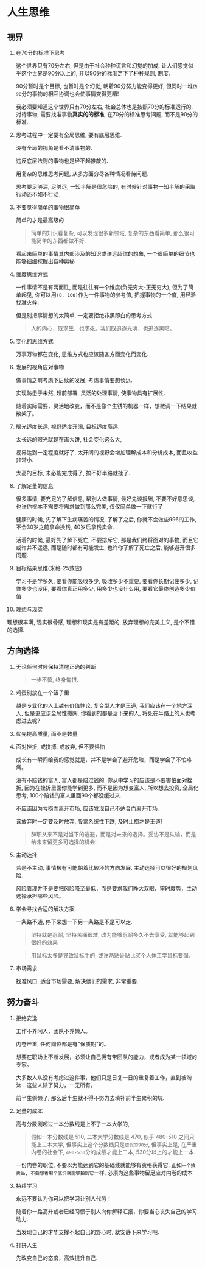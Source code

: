 # 人生思维

## 视界

1. 在70分的标准下思考

   这个世界只有70分左右, 但是由于社会种种谎言和幻觉的加成, 让人们感觉似乎这个世界是90分以上的, 并以90分的标准定下了种种规则, 制度.
   
   90分暂时是个目标, 也暂时是个幻觉, 朝着90分努力能变得更好, 但同时一堆`伪90`分的事物的相互协调也会使事情变得更糟!

   我必须要知道这个世界只有70分左右, 社会总体也是按照70分的标准运行的. 对待事物, 需要找准事物**真实的的标准**, 在70分的标准思考问题, 而不是90分的标准.

2. 思考过程中一定要有全局思维, 要有底层思维.
   
   没有全局的视角是看不清事物的.

   违反底层法则的事物也是经不起推敲的.

   用复杂的思维思考问题, 从多方面穷尽各种情况看待问题.

   思考要足够深, 足够远, 一知半解是很危险的, 有时候针对事物一知半解的采取行动还不如不行动.

3. 不要觉得简单的事物很简单

   简单的才是最高级的

   > 简单的知识看复杂, 可以发现很多新领域, 复杂的东西看简单, 那么很可能简单的东西都做不好.

   看起来简单的事情其内部涉及的知识或许远超你的想象, 一个很简单的细节也能够细细挖掘出各种奥秘

4. 维度思维方式
   
   一件事情不是有两面性, 而是往往有一个维度(负无穷大-正无穷大), 但为了简单起见, 你可以用`(0, 100)`作为一件事物的参考值, 把握事物的一个度, 用经验找准火候.

   但是别把事情想的太简单, 一定要拒绝非黑即白的思考方式.

   > 人的内心，既求生，也求死。我们既追逐光明，也追逐黑暗。

5. 变化的思维方式

   万事万物都在变化, 思维方式也应该随各方面变化而变化.

6. 发展的视角应对事物

   做事情之前考虑下后续的发展, 考虑事情要想长远.

   实现防患于未然, 超前部署, 灵活的处理事情, 使事物具有扩展性.
   
   随着实际需要，灵活地改变，而不是像个生锈的机器一样，想微调一下结果就散架了。

7. 眼光适度长远, 视野适度开阔, 目标适度高远.

   太长远的眼光就是在画大饼, 社会变化这么大, 

   视界达到一定程度就好了, 太开阔的视野会增加理解成本和分析成本, 而且收益非常小.

   太高的目标, 未必能完成得了, 搞不好半路就挂了.

8. 了解足量的信息

   很多事情, 要充足的了解信息, 帮别人做事情, 最好先谈报酬, 不要不好意思谈, 也许你根本不需要将需求做到那么完美, 仅仅简单做一下就行了

   健康的时候, 先了解下生病痛苦的情况, 了解了之后, 你就不会做些996的工作, 不会30岁之前拿命换钱, 40岁后拿钱卖命.

   活着的时候, 最好先了解下死亡, 不要排斥它, 那是我们终将面对的事物, 而且它或许并不遥远, 而是随时都有可能发生, 也许你了解了死亡之后, 能够避开很多问题.

9. 目标结果思维(米格-25效应)

   学习不是学多久, 要看你能吸收多少,
   吸收多少不重要, 要看你长期记住多少,
   记住多少也没用, 要看你真正用多少,
   用多少也没什么用, 要看它最终创造多少价值

10. 理想与现实

   理想很丰满, 现实很骨感, 理想和现实是有差距的, 放弃理想的完美主义, 是个不错的选择.

## 方向选择

1. 无论任何时候保持清醒正确的判断

   > 一步不慎, 终身悔恨.

2. 鸡蛋别放在一个篮子里

   越是专业化的人士越有价值悖论, 复合型人才是王道, 我们应该在一个地方深入, 但是更应该全局性撒网, 你看到的都是活下来的人, 将死在半路上的人也考虑进去呢?

3. 优先提高质量, 而不是数量

4. 面对挫折, 或拼搏, 或放弃, 但不要惧怕

   成长有一瞬间给我的感觉就是，并不是学会了避开危险，而是学会了不怕疼痛。

   没有不赔钱的富人, 富人都是赔过钱的, 你从中学习的应该是不要害怕面对挫折, 因为在挫折里面你能学到更多, 而不是因为想变富人, 所以想去投资, 全局化思考, 100个赔钱的富人里面90个都没缓过来.

   不应该因为亏损而离开市场, 应该发现自己不适合而离开市场.

   该放弃时一定要及时放弃, 股票系统性下跌, 及时止损才是王道! 

   > 辞职从来不是对当下的逃避，而是对未来的选择。妥协不是认输，而是给未来留更多可选择的机会! 

5. 主动选择

   若是不主动, 事情极有可能朝着比较坏的方向发展. 主动选择可以很好的规划风险.
   
   风险管理并不是要把风险降至最低，而是要求我们睁大双眼、审时度势，主动选择承担哪些风险。

6. 学会寻找合适的解决方案

   一条路不通, 停下来想一下另一条路是不是可以走.

   > 坚持就是忍耐, 坚持苦痛很难, 改为能够忍耐多久不去享受, 就能够起到很好的效果

   > 用鼠标太多是导致鼠标手的, 或许两贴骨贴比买个人体工学鼠标要强.

7. 市场需求

   找准风口, 适合市场需要, 解决他们的需求, 非常重要.

## 努力奋斗

1. 拒绝安逸

   工作不养闲人，团队不养懒人。

   内卷严重, 任何岗位都是有"保质期"的。

   想要在职场上不断发展，必须让自己拥有带团队的能力，或者成为某一领域的专家。

   大多数人从没有考虑过这件事，他们只是日复一日的重复着工作，直到被淘汰：这些人除了努力，一无所有。

   前半生偷懒了, 那么后半生就不得不努力去填补前半生累积的坑.

2. 足量的成本

   高考分数刚超过一本分数线是上不了一本大学的, 

   > 假如一本分数线是 510, 二本大学分数线是 470, 似乎 480-510 之间只能上二本大学, 但事实上这个分数线只是`虚假的90分`, 但事实上是, 在严重内卷的社会下, `490-530`分的成绩才能上二本, 530分以上的才能上一本.

   一份内卷的职位, 不要以为能达到它的基础线就能够有资格获得它, 正如`一个拍卖品, 不要想着用个底价就能够拍到它`一样, 必须为这些事物留足应对内卷的成本

3. 持续学习

   永远不要认为你可以把学习让别人代劳！

   随着你一路高升或者已经习惯于别人向你解释汇报，你要当心丧失自己的学习动力.

   当发现自己的才华支撑不起自己的野心时, 就安静下来学习吧.

4. 打拼人生

   先改变自己的态度，高效提升自己.
